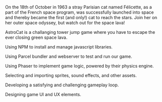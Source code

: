 On the 18th of October in 1963 a stray Parisian cat named Félicette, as a part of the French space program, was successfully launched into space and thereby became the first (and only!) cat to reach the stars. Join her on her outer space odyssey, but watch out for the space lava!

AstroCat is a challanging tower jump game where you have to escape the ever closing green space lava.

Using NPM to install and manage javascript libraries.

Using Parcel bundler and webserver to test and run our game.

Using Phaser to implement game logic, powered by their physics engine.

Selecting and importing sprites, sound effects, and other assets.

Developing a satisfying and challenging gameplay loop.

Designing game UI and UX elements. 
